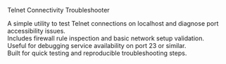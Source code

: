 Telnet Connectivity Troubleshooter

A simple utility to test Telnet connections on localhost and diagnose port accessibility issues.  
Includes firewall rule inspection and basic network setup validation.  
Useful for debugging service availability on port 23 or similar.  
Built for quick testing and reproducible troubleshooting steps.


